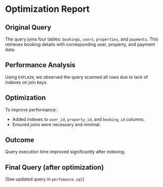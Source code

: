 # Optimization Report

## Original Query
The query joins four tables: `bookings`, `users`, `properties`, and `payments`. This retrieves booking details with corresponding user, property, and payment data.

## Performance Analysis
Using `EXPLAIN`, we observed the query scanned all rows due to lack of indexes on join keys.

## Optimization
To improve performance:
- Added indexes to `user_id`, `property_id`, and `booking_id` columns.
- Ensured joins were necessary and minimal.

## Outcome
Query execution time improved significantly after indexing.

## Final Query (after optimization)
(See updated query in `perfomance.sql`)